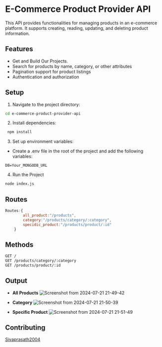 
 
# E-Commerce Product Provider API

This API provides functionalities for managing products in an e-commerce platform. It supports creating, reading, updating, and deleting product information.
 
## Features

- Get and Build Our Projects.
- Search for products by name, category, or other attributes
- Pagination support for product listings
- Authentication and authorization

## Setup

 1. Navigate to the project directory:  
 ```bash
cd e-commerce-product-provider-api
```
  2. Install dependencies:

 ```bash
  npm install
 ```

 3. Set up environment variables:
   - Create a .env file in the root of the project and add the following variables:

  ```env
  DB=Your_MONGODB_URL
  ```

  4. Run the Project

  ```bash
  node index.js
  ```

## Routes
```js
Routes:{
        all_product:"/products",
        category:"/products/category/:category",
        specidic_product:"/products/product/:id"
    }
```

## Methods

  ```bash
  GET /  
  GET /products/category/:category
  GET /products/product/:id 
  ```

## Output

-  **All Products**
![Screenshot from 2024-07-21 21-49-42](https://github.com/user-attachments/assets/3f955ed3-1dd8-46ae-97d7-cd1ce3e0207c)

-  **Category**
![Screenshot from 2024-07-21 21-50-39](https://github.com/user-attachments/assets/23ccbe33-355e-4279-bb30-6c46c2db8343)

- **Specific Product**
![Screenshot from 2024-07-21 21-51-49](https://github.com/user-attachments/assets/5a0feb6b-30b9-455b-874b-5a053b259882)


## Contributing

 [Sivaprasath2004](https://github.com/sivaprasath2004)
 
